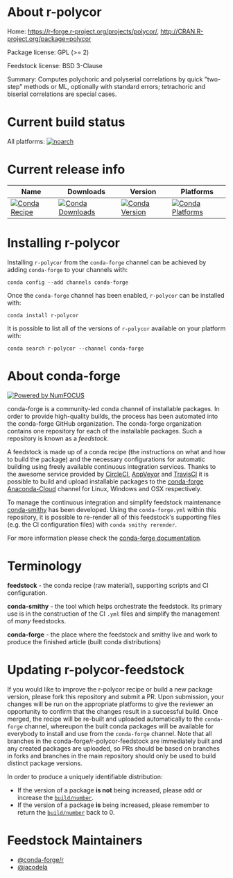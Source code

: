 <!--
# -*- mode: jinja -*-
-->

About r-polycor
===============

Home: https://r-forge.r-project.org/projects/polycor/, http://CRAN.R-project.org/package=polycor

Package license: GPL (>= 2)

Feedstock license: BSD 3-Clause

Summary: Computes polychoric and polyserial correlations by quick "two-step" methods or ML,  optionally with standard errors; tetrachoric and biserial correlations are special cases.



Current build status
====================

All platforms:
[![noarch](https://img.shields.io/circleci/project/github/conda-forge/r-polycor-feedstock/master.svg?label=noarch)](https://circleci.com/gh/conda-forge/r-polycor-feedstock)

Current release info
====================

| Name | Downloads | Version | Platforms |
| --- | --- | --- | --- |
| [![Conda Recipe](https://img.shields.io/badge/recipe-r--polycor-green.svg)](https://anaconda.org/conda-forge/r-polycor) | [![Conda Downloads](https://img.shields.io/conda/dn/conda-forge/r-polycor.svg)](https://anaconda.org/conda-forge/r-polycor) | [![Conda Version](https://img.shields.io/conda/vn/conda-forge/r-polycor.svg)](https://anaconda.org/conda-forge/r-polycor) | [![Conda Platforms](https://img.shields.io/conda/pn/conda-forge/r-polycor.svg)](https://anaconda.org/conda-forge/r-polycor) |

Installing r-polycor
====================

Installing `r-polycor` from the `conda-forge` channel can be achieved by adding `conda-forge` to your channels with:

```
conda config --add channels conda-forge
```

Once the `conda-forge` channel has been enabled, `r-polycor` can be installed with:

```
conda install r-polycor
```

It is possible to list all of the versions of `r-polycor` available on your platform with:

```
conda search r-polycor --channel conda-forge
```


About conda-forge
=================

[![Powered by NumFOCUS](https://img.shields.io/badge/powered%20by-NumFOCUS-orange.svg?style=flat&colorA=E1523D&colorB=007D8A)](http://numfocus.org)

conda-forge is a community-led conda channel of installable packages.
In order to provide high-quality builds, the process has been automated into the
conda-forge GitHub organization. The conda-forge organization contains one repository
for each of the installable packages. Such a repository is known as a *feedstock*.

A feedstock is made up of a conda recipe (the instructions on what and how to build
the package) and the necessary configurations for automatic building using freely
available continuous integration services. Thanks to the awesome service provided by
[CircleCI](https://circleci.com/), [AppVeyor](https://www.appveyor.com/)
and [TravisCI](https://travis-ci.org/) it is possible to build and upload installable
packages to the [conda-forge](https://anaconda.org/conda-forge)
[Anaconda-Cloud](https://anaconda.org/) channel for Linux, Windows and OSX respectively.

To manage the continuous integration and simplify feedstock maintenance
[conda-smithy](https://github.com/conda-forge/conda-smithy) has been developed.
Using the ``conda-forge.yml`` within this repository, it is possible to re-render all of
this feedstock's supporting files (e.g. the CI configuration files) with ``conda smithy rerender``.

For more information please check the [conda-forge documentation](https://conda-forge.org/docs/).

Terminology
===========

**feedstock** - the conda recipe (raw material), supporting scripts and CI configuration.

**conda-smithy** - the tool which helps orchestrate the feedstock.
                   Its primary use is in the construction of the CI ``.yml`` files
                   and simplify the management of *many* feedstocks.

**conda-forge** - the place where the feedstock and smithy live and work to
                  produce the finished article (built conda distributions)


Updating r-polycor-feedstock
============================

If you would like to improve the r-polycor recipe or build a new
package version, please fork this repository and submit a PR. Upon submission,
your changes will be run on the appropriate platforms to give the reviewer an
opportunity to confirm that the changes result in a successful build. Once
merged, the recipe will be re-built and uploaded automatically to the
`conda-forge` channel, whereupon the built conda packages will be available for
everybody to install and use from the `conda-forge` channel.
Note that all branches in the conda-forge/r-polycor-feedstock are
immediately built and any created packages are uploaded, so PRs should be based
on branches in forks and branches in the main repository should only be used to
build distinct package versions.

In order to produce a uniquely identifiable distribution:
 * If the version of a package **is not** being increased, please add or increase
   the [``build/number``](https://conda.io/docs/user-guide/tasks/build-packages/define-metadata.html#build-number-and-string).
 * If the version of a package **is** being increased, please remember to return
   the [``build/number``](https://conda.io/docs/user-guide/tasks/build-packages/define-metadata.html#build-number-and-string)
   back to 0.

Feedstock Maintainers
=====================

* [@conda-forge/r](https://github.com/conda-forge/r/)
* [@jacodela](https://github.com/jacodela/)

